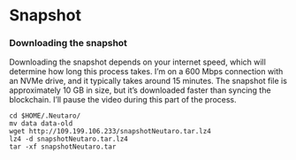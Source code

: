 # Snapshot

### Downloading the snapshot

Downloading the snapshot depends on your internet speed, which will determine how long this process takes. I’m on a 600 Mbps connection with an NVMe drive, and it typically takes around 15 minutes. The snapshot file is approximately 10 GB in size, but it’s downloaded faster than syncing the blockchain. I’ll pause the video during this part of the process.

```
cd $HOME/.Neutaro/
mv data data-old
wget http://109.199.106.233/snapshotNeutaro.tar.lz4
lz4 -d snapshotNeutaro.tar.lz4
tar -xf snapshotNeutaro.tar
```

